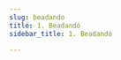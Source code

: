 ```yaml
---
slug: beadando
title: 1. Beadandó
sidebar_title: 1. Beadandó

---
```

<!--stackedit_data:
eyJoaXN0b3J5IjpbLTQ0OTEwNTIyXX0=
-->